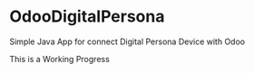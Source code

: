 # OdooDigitalPersona
Simple Java App for connect Digital Persona Device with Odoo

This is a Working Progress
